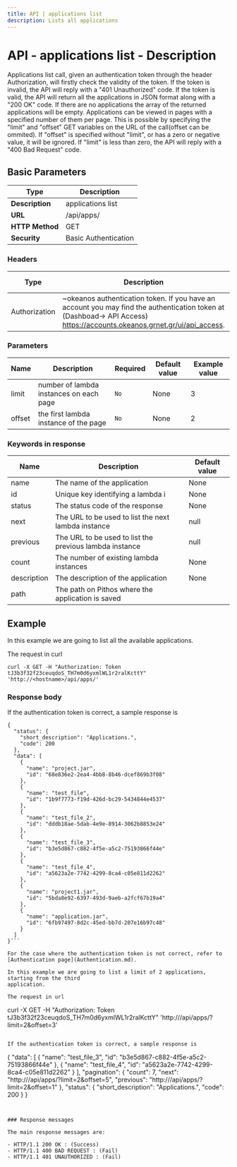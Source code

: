 ```yaml
---
title: API | applications list
description: Lists all applications
---
```


# API - applications list - Description

Applications list call, given an authentication token through the header Authorization,
will firstly check the validity of the token. If the token is invalid, the API will reply
with a "401 Unauthorized" code. If the token is valid, the API will return all the applications in JSON format along with a "200 OK" code. If there are no applications the array
of the returned applications will be empty. Applications can be viewed in pages with
a specified number of them per page. This is possible by specifying the "limit" and "offset"
GET variables on the URL of the call(offset can be ommited). If "offset" is specified without
"limit", or has a zero or negative value, it will be ignored. If "limit" is less than zero, the API
will reply with a "400 Bad Request" code.

## Basic Parameters

|Type | Description
------|-------------
**Description** | applications list
**URL**         | /api/apps/
**HTTP Method** | GET
**Security**    | Basic Authentication


### Headers

Type  | Description | Required | Default value | Example value
----------|-------------|----------|---------------|---------------
Authorization | ~okeanos authentication token. If you have an account you may find the authentication token at (Dashboad-> API Access) https://accounts.okeanos.grnet.gr/ui/api_access. | `Yes` | None | Token tJ3b3f32f23ceuqdoS_..


### Parameters

Name   | Description | Required | Default value | Example value
-------|-------------|----------|---------------|---------------
limit  | number of lambda instances on each page | `No` | None | 3
offset   | the first lambda instance of the page | `No` | None | 2


### Keywords in response
Name  | Description | Default value
------|------------|---------------
name  | The name of the application | None
id  | Unique key identifying a lambda i | None
status | The status code of the response | None
next | The URL to be used to list the next lambda instance | null
previous | The URL to be used to list the previous lambda instance | null
count | The number of existing lambda instances | None
description | The description of the application | None
path | The path on Pithos where the application is saved |


## Example

In this example we are going to list all the available applications.

The request in curl

```
curl -X GET -H "Authorization: Token tJ3b3f32f23ceuqdoS_TH7m0d6yxmlWL1r2ralKcttY" 'http://<hostname>/api/apps/'
```


### Response body

If the authentication token is correct, a sample response is


```
{
  "status": {
    "short_description": "Applications.",
    "code": 200
  },
  "data": [
    {
      "name": "project.jar",
      "id": "68e836e2-2ea4-4bb8-8b46-dcef869b3f08"
    },
    {
      "name": "test_file",
      "id": "1b9f7773-f19d-426d-bc29-5434844e4537"
    },
    {
      "name": "test_file_2",
      "id": "dddb18ae-5dab-4e9e-8914-3062b8853e24"
    },
    {
      "name": "test_file_3",
      "id": "b3e5d867-c882-4f5e-a5c2-75193866f44e"
    },
    {
      "name": "test_file_4",
      "id": "a5623a2e-7742-4299-8ca4-c05e811d2262"
    },
    {
      "name": "project1.jar",
      "id": "5bda8e92-6397-493d-9aeb-a2fcf67b19a4"
    },
    {
      "name": "application.jar",
      "id": "6fb97497-8d2c-45ed-bb7d-207e16b97c48"
    }
  ]
}```

For the case where the authentication token is not correct, refer to [Authentication page](Authentication.md).

In this example we are going to list a limit of 2 applications, starting from the third
application.

The request in url

```
curl -X GET -H "Authorization: Token tJ3b3f32f23ceuqdoS_TH7m0d6yxmlWL1r2ralKcttY" 'http://<hostname>/api/apps/?limit=2&offset=3'
```

If the authentication token is correct, a sample response is

```
{
  "data": [
    {
      "name": "test_file_3",
      "id": "b3e5d867-c882-4f5e-a5c2-75193866f44e"
    },
    {
      "name": "test_file_4",
      "id": "a5623a2e-7742-4299-8ca4-c05e811d2262"
    }
  ],
  "pagination": {
    "count": 7,
    "next": "http://<hostname>/api/apps/?limit=2&offset=5",
    "previous": "http://<hostname>/api/apps/?limit=2&offset=1"
  },
  "status": {
    "short_description": "Applications.",
    "code": 200
  }
}
```


### Response messages

The main response messages are:

- HTTP/1.1 200 OK : (Success)
- HTTP/1.1 400 BAD REQUEST : (Fail)
- HTTP/1.1 401 UNAUTHORIZED : (Fail)
